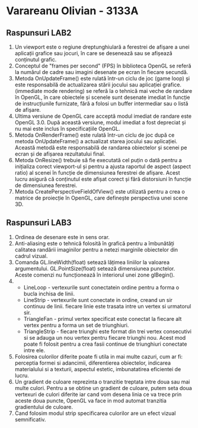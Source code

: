 # Varareanu Olivian - 3133A

## **Raspunsuri LAB2**

1. Un viewport este o regiune dreptunghiulară a ferestrei de afișare a unei aplicații grafice sau jocuri, în care se desenează sau se afișează conținutul grafic.
2. Conceptul de "frames per second" (FPS) în biblioteca OpenGL se referă la numărul de cadre sau imagini desenate pe ecran în fiecare secundă.
3. Metoda OnUpdateFrame() este rulată într-un ciclu de joc (game loop) și este responsabilă de actualizarea stării jocului sau aplicației grafice.
(immediate mode rendering) se referă la o tehnică mai veche de randare în OpenGL, în care obiectele și scenele sunt desenate imediat în funcție de instrucțiunile furnizate, fără a folosi un buffer intermediar sau o listă de afișare.
4. Ultima versiune de OpenGL care acceptă modul imediat de randare este OpenGL 3.0. După această versiune, modul imediat a fost depreciat și nu mai este inclus în specificațiile OpenGL.
5. Metoda OnRenderFrame() este rulată într-un ciclu de joc după ce metoda OnUpdateFrame() a actualizat starea jocului sau aplicației. Această metodă este responsabilă de randarea obiectelor și scenei pe ecran și de afișarea rezultatului final.
6. Metoda OnResize() trebuie să fie executată cel puțin o dată pentru a inițializa corect viewport-ul și pentru a ajusta raportul de aspect (aspect ratio) al scenei în funcție de dimensiunea ferestrei de afișare. Acest lucru asigură că conținutul este afișat corect și fără distorsiuni în funcție de dimensiunea ferestrei.
7. Metoda CreatePerspectiveFieldOfView() este utilizată pentru a crea o matrice de proiecție în OpenGL, care definește perspectiva unei scene 3D.

## **Raspunsuri LAB3**

1. Ordinea de desenare este in sens orar.
2. Anti-aliasing este o tehnică folosită în grafică pentru a îmbunătăți calitatea randării imaginilor pentru a netezi marginile obiectelor din cadrul vizual.
3. Comanda GL.lineWidth(float) setează lățimea liniilor la valoarea argumentului. GL.PointSize(float) setează dimensiunea punctelor. Aceste comenzi nu funcționează în interiorul unei zone glBegin().
4.  - LineLoop - vertexurile sunt conectatein ordine pentru a forma o bucla inchisa de linii.
    - LineStrip - vertexurile sunt conectate in ordine, creand un sir continuu de linii. fiecare linie este trasata intre un vertex si urmatorul sir.
    - TriangleFan - primul vertex specificat este conectat la fiecare alt vertex pentru a forma un set de triunghiuri.
    - TriangleStrip - fiecare triunghi este format din trei vertex consecutivi si se adauga un nou vertex pentru fiecare triunghi nou. Acest mod poate fi folosit pentru a crea fasii continue de triunghiuri conectate intre ele.
6. Folosirea culorilor diferite poate fi utila in mai multe cazuri, cum ar fi: perceptia formei si adancimii, diferentierea obiectelor, indicarea materialului si a texturii, aspectul estetic, imbunatatirea eficientei de lucru.
7. Un gradient de culoare reprezinta o tranzitie treptata intre doua sau mai multe culori. Pentru a se obtine un gradient de culoare, putem seta doua vertexuri de culori diferite iar cand vom desena linia ce va trece prin aceste doua puncte, OpenGL va face in mod automat tranzitia gradientului de culoare.
10. Cand folosim modul strip specificarea culorilor are un efect vizual semnificativ.
